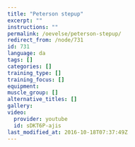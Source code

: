 ```yaml
---
title: "Peterson stepup"
excerpt: ""
instructions: ""
permalink: /oevelse/peterson-stepup/
redirect_from: /node/731
id: 731
language: da
tags: []
categories: []
training_type: [] 
training_focus: []
equipment:
muscle_group: []
alternative_titles: []
gallery:
video:
  provider: youtube
  id: sDKT6P-ajis
last_modified_at: 2016-10-18T07:37:49Z
---
```

